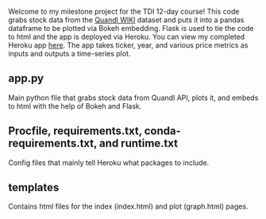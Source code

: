 Welcome to my milestone project for the TDI 12-day course! This code grabs stock data from the [Quandl WIKI](https://www.quandl.com/databases/WIKIP) dataset and puts it into a pandas dataframe to be plotted via Bokeh embedding. Flask is used to tie the code to html and the app is deployed via Heroku. You can view my completed Heroku app [here](https://hasan-khan-datainc-project.herokuapp.com/). The app takes ticker, year, and various price metrics as inputs and outputs a time-series plot.

## app.py

Main python file that grabs stock data from Quandl API, plots it, and embeds to html with the help of Bokeh and Flask.

## Procfile, requirements.txt, conda-requirements.txt, and runtime.txt

Config files that mainly tell Heroku what packages to include.

## templates
Contains html files for the index (index.html) and plot (graph.html) pages.
